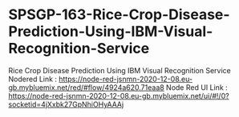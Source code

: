 # SPSGP-163-Rice-Crop-Disease-Prediction-Using-IBM-Visual-Recognition-Service
Rice Crop Disease Prediction Using IBM  Visual Recognition Service
Nodered Link : https://node-red-jsnmn-2020-12-08.eu-gb.mybluemix.net/red/#flow/4924a620.71eaa8
Node Red UI Link : https://node-red-jsnmn-2020-12-08.eu-gb.mybluemix.net/ui/#!/0?socketid=4jXxbk27GpNhiOHyAAAj
